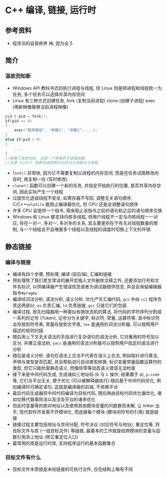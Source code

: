 # C++ 编译, 链接, 运行时

## 参考资料

- 程序员的自我修养 神, 因为全 5

## 简介

### 温故而知新

- Windows API 教科书式的执行进程与线程, 但 Linux 则是把进程和线程统一为任务, 多个任务可以选择共享内存空间
- Linux 有三种方式创建任务, fork (复制当前进程) clone (创建子进程) exec (用新映像替换当前进程映像)

```C++
pid_t pid = fork();
if(pid == 0)
{
    exec("程序路径", "参数1", "参数2", ...);
}
else if(pid > 0)
{
    ....
}
//省略了其他代码, 这是一个简单的子进程创建
//注意 fork() 函数会返回两次以区分父进程与子进程
```

- `fork()` 非常快, 因为它不需要复制父进程的内存空间, 而是在任务试图修改内存时, 再复制一份 (写时修改)
- `clone()` 函数可以创建一个新的任务, 并指定开始执行的位置, 是否共享内存空间, 因此实际产生一个线程
- 过度优化造成线程不安全, 如寄存器不写回, 调整无关语句顺序, C/C++`volatile` 能阻止编译器优化, 但 CPU 还是会调整语句顺序
- 许多 CPU 会提供一个指令, 用来阻止该指令之前的语句和之后的语句顺序交换
- Windows 和 Linux 都支持内核多线程, 但用户线程不一定与内核线程一一对应, 存在一对一, 多对一, 多对多的关系, 其主要差别在于有无对线程数量的限制, 与一个线程会不会堵塞多个线程以及线程的调度时切换上下文的开销

## 静态链接

### 编译与链接

- 编译有四个步骤, 预处理, 编译 (前后端), 汇编和链接
- 预处理除了我们老生常谈的展开宏插入文件删除注释之外, 还要添加行号和文件名标识, 以供编译器产生错误信息或者为调试器提供信息, 并且会保留编辑器指令`#pragma`
- 编译经词法分析, 语法分析, 语义分析, 优化产生汇编代码, `gcc` 中由 `cc1` 程序负责这两部分, `as` 负责汇编, `ld` 负责链接, `gcc` 只是它们的包装
- 编译过程, 首先扫描器用一种类似有限状态机的算法, 将代码的字符序列分割成一系列的记号 (Token), 记号分为关键字, 标识符, 常量, 运算符等, 其中标识符会存放到符号表, 常量存放到文字表, `lex` 是通用的词法分析器, 可以按照用户描述的规则扫描
- 随后用上下文无关语法的手段进行复杂语句的语法分析, 它对重用的符号加以区分, 并建立语法树, `yacc` 是通用的语法分析器可以按照用户指定的语法进行分析
- 随后是语义分析, 语句在语法上合法不代表在语义上合法, 例如指针进行乘法, 声明与类型是否匹配, 并且帮助进行自动类型转换, 标识变量常量函数运算符的类型, 但它只能检查静态语义, 而像除零等动态语义错误无法检查
- 接下来是中间代码生成, 生成诸如三地址码 (b 与 c 操作, 结果置于 a), `p-code` 等, 它们与平台无关, 便于优化 (可以被解释器执行) 随后基于中间代码优化, 例如编译时可确定语句, 这就是编译器的前端, 不依赖平台
- 最后代码生成器将中间代码编译为目标代码, 随后再由目标代码优化器优化, 诸如位移代替乘除法以及涉及平台的诸多优化
- 但此时变量等的绝对地址以及使用其他模块变量的问题悬而未解, 让 linker 出手, 现代软件开发离不开模块化, 而连接每个模块 (模块间符号的引用) 就是链接
- 链接过程主要包括地址与空间分配, 符号决议 (对应符号与地址), 重定位等, 将目标文件与库 (一组目标文件) 等链接, 最基本的工作就是给跨模块的变量与函数引用添上地址 (修正重定位入口)
- 最常用的库是运行时库, 支持程序运行的基本函数集合

### 目标文件有什么

- 目标文件本质就是未经链接的可执行文件, 仅在结构上略有不同
